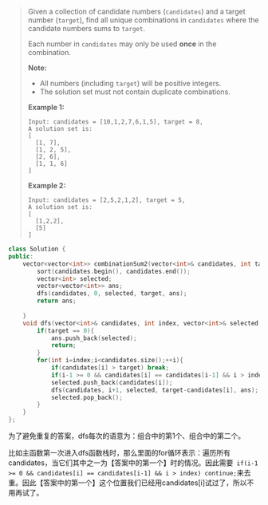 > Given a collection of candidate numbers (`candidates`) and a target number (`target`), find all unique combinations in `candidates` where the candidate numbers sums to `target`.
>
> Each number in `candidates` may only be used **once** in the combination.
>
> **Note:**
>
> - All numbers (including `target`) will be positive integers.
> - The solution set must not contain duplicate combinations.
>
> **Example 1:**
>
> ```
> Input: candidates = [10,1,2,7,6,1,5], target = 8,
> A solution set is:
> [
>   [1, 7],
>   [1, 2, 5],
>   [2, 6],
>   [1, 1, 6]
> ]
> ```
>
> **Example 2:**
>
> ```
> Input: candidates = [2,5,2,1,2], target = 5,
> A solution set is:
> [
>   [1,2,2],
>   [5]
> ]
> ```

```cpp
class Solution {
public:
    vector<vector<int>> combinationSum2(vector<int>& candidates, int target) {
        sort(candidates.begin(), candidates.end());
        vector<int> selected;
        vector<vector<int>> ans;
        dfs(candidates, 0, selected, target, ans);
        return ans;
        
    }
    void dfs(vector<int>& candidates, int index, vector<int>& selected, int target, vector<vector<int>>& ans){
        if(target == 0){
            ans.push_back(selected);
            return;
        }
        for(int i=index;i<candidates.size();++i){
            if(candidates[i] > target) break;
            if(i-1 >= 0 && candidates[i] == candidates[i-1] && i > index) continue;
            selected.push_back(candidates[i]);
            dfs(candidates, i+1, selected, target-candidates[i], ans);
            selected.pop_back();
        }
    }
};
```

为了避免重复的答案，dfs每次的语意为：组合中的第1个、组合中的第二个。

比如主函数第一次进入dfs函数栈时，那么里面的for循环表示：遍历所有candidates，当它们其中之一为【答案中的第一个】时的情况。因此需要` if(i-1 >= 0 && candidates[i] == candidates[i-1] && i > index) continue;`来去重。因此【答案中的第一个】这个位置我们已经用candidates[i]试过了，所以不用再试了。



